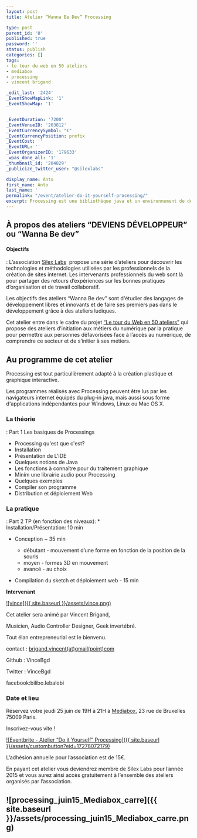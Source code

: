 ```yaml
---
layout: post
title: Atelier “Wanna Be Dev” Processing

type: post
parent_id: '0'
published: true
password: ''
status: publish
categories: []
tags:
- le tour du web en 50 ateliers
- mediabox
- processing
- vincent brigand

_edit_last: '2424'
_EventShowMapLink: '1'
_EventShowMap: '1'


_EventDuration: '7200'
_EventVenueID: '203812'
_EventCurrencySymbol: "€"
_EventCurrencyPosition: prefix
_EventCost: ''
_EventURL: ''
_EventOrganizerID: '179633'
_wpas_done_all: '1'
_thumbnail_id: '204829'
_publicize_twitter_user: "@silexlabs"

display_name: Anto
first_name: Anto
last_name: ''
permalink: "/event/atelier-do-it-yourself-processing/"
excerpt: Processing est une bibliothèque java et un environnement de développement libre (sous licence GNU GPL) conçu pour des artistes, par des artistes. Il a été imaginé dès le départ comme un environnement d’apprentissage pour des gens souhaitant rapidement apprendre à générer des images sur ordinateur.
---
```


**À propos des ateliers** **“DEVIENS DÉVELOPPEUR” ou “Wanna Be dev”**
---------------------------------------------------------------------

#### Objectifs
: 
L’association [Silex Labs](https://www.silexlabs.org/)  propose une série d’ateliers pour découvrir les technologies et méthodologies utilisées par les professionnels de la création de sites internet. Les intervenants professionnels du web sont là pour partager des retours d’expériences sur les bonnes pratiques d’organisation et de travail collaboratif.

Les objectifs des ateliers “Wanna Be dev” sont d'étudier des langages de développement libres et innovants et de faire ses premiers pas dans le développement grâce à des ateliers ludiques.

Cet atelier entre dans le cadre du projet [“Le tour du Web en 50 ateliers”](https://www.silexlabs.org/le-tour-du-web-en-50-ateliers-2/) qui propose des ateliers d’initiation aux métiers du numérique par la pratique pour permettre aux personnes défavorisées face à l’accès au numérique, de comprendre ce secteur et de s’initier à ses métiers.

Au programme de cet atelier
---------------------------



Processing est tout particulièrement adapté à la création plastique et graphique interactive.

Les programmes réalisés avec Processing peuvent être lus par les navigateurs internet équipés du plug-in java, mais aussi sous forme d'applications indépendantes pour Windows, Linux ou Mac OS X.

### La théorie
: 
Part 1 Les basiques de Processings

*   Processing qu'est que c'est?
*   Installation
*   Présentation de L'IDE
*   Quelques notions de Java
*   Les fonctions à connaître pour du traitement graphique
*   Minim une librairie audio pour Processing
*   Quelques exemples
*   Compiler son programme
*   Distribution et déploiement Web

### La pratique
: 
Part 2 TP (en fonction des
niveaux): 
*  
Installation/Présentation: 10 min

*   Conception ~ 35 min
    *   débutant - mouvement d’une forme en fonction de la position de la souris
    *   moyen - formes 3D en mouvement
    *   avancé - au choix

*   Compilation du sketch et déploiement web - 15 min

**Intervenant**

[![vince]({{ site.baseurl }}/assets/vince.png)](https://www.silexlabs.org/wp-content/uploads/2015/06/vince.png)

Cet atelier sera animé par Vincent Brigand,

Musicien, Audio Controller Designer, Geek invertébré.

Tout élan entrepreneurial est le bienvenu.

contact
: [brigand.vincent(at)gmail(point)com](mailto:brigand.vincent@gmail.com)

Github
: VinceBgd

Twitter
: VinceBgd

facebook:bilibo.lebalobi

### Date et lieu

Réservez votre jeudi 25 juin de 19H à 21H à [Mediabox](http://www.mediabox.fr/), 23 rue de Bruxelles 75009 Paris.

Inscrivez-vous vite !

[![Eventbrite - Atelier “Do it Yourself” Processing]({{ site.baseurl }}/assets/custombutton?eid=17278072179)](http://www.eventbrite.fr/e/billets-atelier-do-it-yourself-processing-17278072179?ref=ebtnebregn)

L’adhésion annuelle pour l’association est de 15€.

En payant cet atelier vous deviendrez membre de Silex Labs pour l’année 2015 et vous aurez ainsi accès gratuitement à l’ensemble des ateliers organisés par l’association.

**![processing_juin15_Mediabox_carre]({{ site.baseurl }}/assets/processing_juin15_Mediabox_carre.png)**
-------------------------------------------------------------------------------------------------------